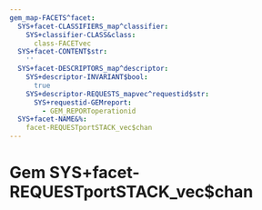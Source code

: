 ```yaml
---
gem_map-FACETS^facet:
  SYS+facet-CLASSIFIERS_map^classifier:
    SYS+classifier-CLASS&class:
      class-FACETvec
  SYS+facet-CONTENT$str:
    ''
  SYS+facet-DESCRIPTORS_map^descriptor:
    SYS+descriptor-INVARIANT$bool:
      true
    SYS+descriptor-REQUESTS_mapvec^requestid$str:
      SYS+requestid-GEMreport:
        - GEM_REPORToperationid
  SYS+facet-NAME&%:
    facet-REQUESTportSTACK_vec$chan
---
```

# Gem SYS+facet-REQUESTportSTACK_vec$chan

